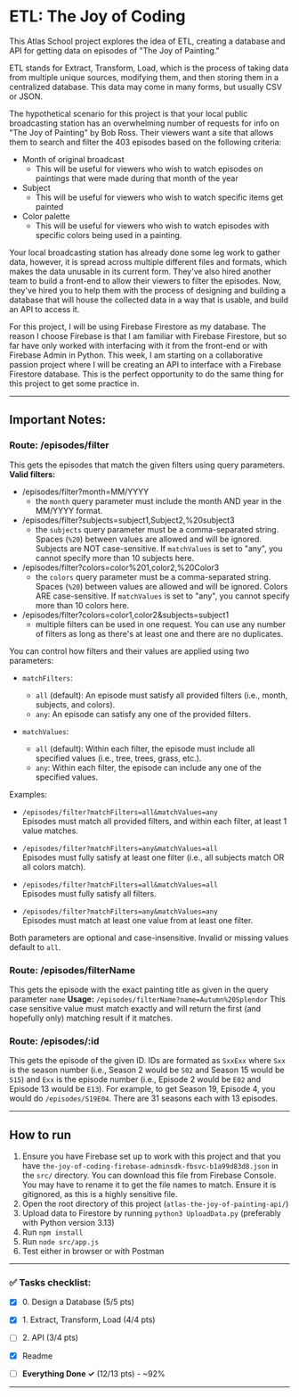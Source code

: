 # ETL: The Joy of Coding

This Atlas School project explores the idea of ETL, creating a database and API
for getting data on episodes of "The Joy of Painting."

ETL stands for Extract, Transform, Load, which is the process of taking data
from multiple unique sources, modifying them, and then storing them in a
centralized database. This data may come in many forms, but usually CSV or JSON.

The hypothetical scenario for this project is that your local public broadcasting
station has an overwhelming number of requests for info on "The Joy of Painting"
by Bob Ross. Their viewers want a site that allows them to search and filter the
403 episodes based on the following criteria:

* Month of original broadcast
  * This will be useful for viewers who wish to watch episodes on paintings that
were made during that month of the year
* Subject
  * This will be useful for viewers who wish to watch specific items get painted
* Color palette
  * This will be useful for viewers who wish to watch episodes with specific
colors being used in a painting.

Your local broadcasting station has already done some leg work to gather data,
however, it is spread across multiple different files and formats, which makes
the data unusable in its current form. They've also hired another team to build
a front-end to allow their viewers to filter the episodes. Now, they've hired
you to help them with the process of designing and building a database that will
house the collected data in a way that is usable, and build an API to access it.

For this project, I will be using Firebase Firestore as my database. The reason
I choose Firebase is that I am familiar with Firebase Firestore, but so far
have only worked with interfacing with it from the front-end or with Firebase
Admin in Python. This week, I am starting on a collaborative passion project
where I will be creating an API to interface with a Firebase Firestore database.
This is the perfect opportunity to do the same thing for this project to get some
practice in.

----

## Important Notes:

### Route: /episodes/filter
This gets the episodes that match the given filters using query parameters.
**Valid filters:**
- /episodes/filter?month=MM/YYYY
  - the `month` query parameter must include the month AND year in the MM/YYYY format.
- /episodes/filter?subjects=subject1,Subject2,%20subject3
  - the `subjects` query parameter must be a comma-separated string. Spaces (`%20`) between values are allowed and will be ignored. Subjects are NOT case-sensitive. If `matchValues` is set to "any", you cannot specify more than 10 subjects here.
- /episodes/filter?colors=color%201,color2,%20Color3
  - the `colors` query parameter must be a comma-separated string. Spaces (`%20`) between values are allowed and will be ignored. Colors ARE case-sensitive. If `matchValues` is set to "any", you cannot specify more than 10 colors here.
- /episodes/filter?colors=color1,color2&subjects=subject1
  - multiple filters can be used in one request. You can use any number of filters as long as there's at least one and there are no duplicates.

You can control how filters and their values are applied using two parameters:

- `matchFilters`:
  - `all` (default): An episode must satisfy all provided filters (i.e., month, subjects, and colors).
  - `any`: An episode can satisfy any one of the provided filters.

- `matchValues`:
  - `all` (default): Within each filter, the episode must include all specified values (i.e., tree, trees, grass, etc.).
  - `any`: Within each filter, the episode can include any one of the specified values.

Examples:
- `/episodes/filter?matchFilters=all&matchValues=any`  
  Episodes must match all provided filters, and within each filter, at least 1 value matches.

- `/episodes/filter?matchFilters=any&matchValues=all`  
  Episodes must fully satisfy at least one filter (i.e., all subjects match OR all colors match).

- `/episodes/filter?matchFilters=all&matchValues=all`  
  Episodes must fully satisfy all filters.

- `/episodes/filter?matchFilters=any&matchValues=any`  
  Episodes must match at least one value from at least one filter.

Both parameters are optional and case-insensitive. Invalid or missing values default to `all`.

### Route: /episodes/filterName
This gets the episode with the exact painting title as given in the query
parameter `name`
**Usage:**
`/episodes/filterName?name=Autumn%20Splendor`
This case sensitive value must match exactly and will return the first (and
hopefully only) matching result if it matches.

### Route: /episodes/:id
This gets the episode of the given ID. IDs are formated as `SxxExx` where `Sxx`
is the season number (i.e., Season 2 would be `S02` and Season 15 would be `S15`)
and `Exx` is the episode number (i.e., Episode 2 would be `E02` and Episode
13 would be `E13`). For example, to get Season 19, Episode 4, you would do
`/episodes/S19E04`. There are 31 seasons each with 13 episodes.

----

## How to run

1. Ensure you have Firebase set up to work with this project and that you have
`the-joy-of-coding-firebase-adminsdk-fbsvc-b1a99d83d8.json` in the `src/` directory.
You can download this file from Firebase Console. You may have to rename it to get
the file names to match. Ensure it is gitignored, as this is a highly sensitive file.
2. Open the root directory of this project (`atlas-the-joy-of-painting-api/`)
3. Upload data to Firestore by running `python3 UploadData.py` (preferably with Python version 3.13)
4. Run `npm install`
5. Run `node src/app.js`
6. Test either in browser or with Postman

----

### ✅ Tasks checklist:
- [X] ​0. Design a Database (5/5 pts)
- [X] ​1. Extract, Transform, Load (4/4 pts)
- [ ] ​2. API (3/4 pts)


- [X] Readme
- [ ] **Everything Done ✓** (12/13 pts) - ~92%

---
